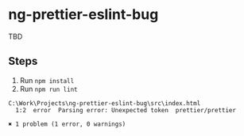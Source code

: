 # ng-prettier-eslint-bug
TBD
## Steps
1. Run `npm install`
2. Run `npm run lint`
```
C:\Work\Projects\ng-prettier-eslint-bug\src\index.html
  1:2  error  Parsing error: Unexpected token  prettier/prettier

✖ 1 problem (1 error, 0 warnings)
```
